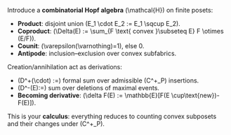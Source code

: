 Introduce a **combinatorial Hopf algebra** (\mathcal{H}) on finite posets:

* **Product**: disjoint union (E_1 \cdot E_2 := E_1 \sqcup E_2).
* **Coproduct**: (\Delta(E) := \sum_{F \text{ convex }\subseteq E} F \otimes (E/F)).
* **Counit**: (\varepsilon(\varnothing)=1), else 0.
* **Antipode**: inclusion–exclusion over convex subfabrics.

Creation/annihilation act as derivations:

* (D^+(\cdot) :=) formal sum over admissible (C^+_P) insertions.
* (D^-(E):=) sum over deletions of maximal events.
* **Becoming derivative**: (\delta F(E) := \mathbb{E}[F(E \cup\text{new})-F(E)]).

This is your **calculus**: everything reduces to counting convex subposets and their changes under (C^+_P).